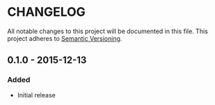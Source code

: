 # CHANGELOG

All notable changes to this project will be documented in this file. This project adheres to [Semantic Versioning](http://semver.org/).

## 0.1.0 - 2015-12-13

### Added

- Initial release